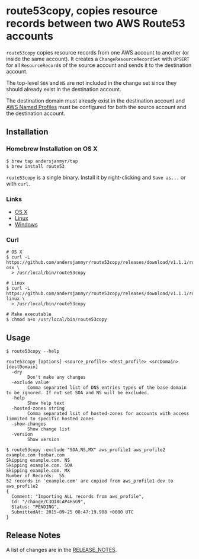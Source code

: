 # route53copy, copies resource records between two AWS Route53 accounts

`route53copy` copies resource records from one AWS account to another (or inside the same account). It
creates a `ChangeResourceRecordSet` with `UPSERT` for all `ResourceRecord`s of
the source account and sends it to the destination account.

The top-level `SOA` and `NS` are not included in the change set since they
should already exist in the destination account.

The destination domain must already exist in the destination account and [AWS Named Profiles](http://docs.aws.amazon.com/cli/latest/userguide/cli-chap-getting-started.html#cli-multiple-profiles)
must be configured for both the source account and the destination account.


## Installation

### Homebrew Installation on OS X

```
$ brew tap andersjanmyr/tap
$ brew install route53
```

`route53copy` is a single binary. Install it by right-clicking and `Save as...`
or with `curl`.

### Links

* [OS X](https://github.com/andersjanmyr/route53copy/releases/download/v1.1.1/route53copy-osx)
* [Linux](https://github.com/andersjanmyr/route53copy/releases/download/v1.1.1/route53copy-linux)
* [Windows](https://github.com/andersjanmyr/route53copy/releases/download/v1.1.1/route53copy.exe)

### Curl

```
# OS X
$ curl -L https://github.com/andersjanmyr/route53copy/releases/download/v1.1.1/route53copy-osx \
  > /usr/local/bin/route53copy

# Linux
$ curl -L https://github.com/andersjanmyr/route53copy/releases/download/v1.1.1/route53copy-linux \
  > /usr/local/bin/route53copy

# Make executable
$ chmod a+x /usr/local/bin/route53copy

```

## Usage

```
$ route53copy --help

route53copy [options] <source_profile> <dest_profile> <srcDomain> [destDomain]
  -dry
        Don't make any changes
  -exclude value
        Comma separated list of DNS entries types of the base domain to be ignored. If not set SOA and NS will be excluded.
  -help
        Show help text
  -hosted-zones string
        Comma separated lsit of hosted-zones for accounts with access limmited to specific hosted zones
  -show-changes
        Show change list
  -version
        Show version

```

```
$ route53copy -exclude "SOA,NS,MX" aws_profile1 aws_profile2 example.com foobar.com
Skipping example.com. NS
Skipping example.com. SOA
Skipping example.com. MX
Number of Records:  55
52 records in 'example.com' are copied from aws_profile1-dev to aws_profile2
{
  Comment: "Importing ALL records from aws_profile",
  Id: "/change/C3QI8LAP4H5G9",
  Status: "PENDING",
  SubmittedAt: 2015-09-25 08:47:19.908 +0000 UTC
}
```

## Release Notes

A list of changes are in the [RELEASE_NOTES](RELEASE_NOTES.md).
